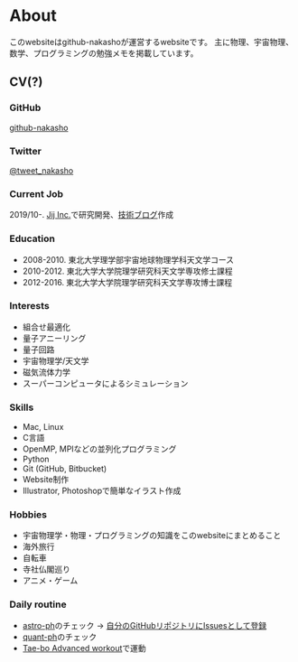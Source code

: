 # About

このwebsiteはgithub-nakashoが運営するwebsiteです。
主に物理、宇宙物理、数学、プログラミングの勉強メモを掲載しています。

## CV(?)

### GitHub

[github-nakasho](https://github.com/github-nakasho)

### Twitter

[@tweet_nakasho](https://twitter.com/tweet_nakasho)

### Current Job

2019/10-. [Jij Inc.](https://j-ij.com/ja/)で研究開発、[技術ブログ](https://jijtech.hatenablog.com/)作成

### Education

* 2008-2010. 東北大学理学部宇宙地球物理学科天文学コース
* 2010-2012. 東北大学大学院理学研究科天文学専攻修士課程
* 2012-2016. 東北大学大学院理学研究科天文学専攻博士課程  

### Interests

* 組合せ最適化
* 量子アニーリング
* 量子回路
* 宇宙物理学/天文学
* 磁気流体力学
* スーパーコンピュータによるシミュレーション  

### Skills

* Mac, Linux
* C言語
* OpenMP, MPIなどの並列化プログラミング
* Python
* Git (GitHub, Bitbucket)
* Website制作
* Illustrator, Photoshopで簡単なイラスト作成

### Hobbies  

* 宇宙物理学・物理・プログラミングの知識をこのwebsiteにまとめること
* 海外旅行
* 自転車
* 寺社仏閣巡り  
* アニメ・ゲーム

### Daily routine

* [astro-ph](https://arxiv.org/list/astro-ph/new)のチェック -> [自分のGitHubリポジトリにIssuesとして登録](https://github.com/github-nakasho/astroph/issues)
* [quant-ph](https://arxiv.org/list/quant-ph/new)のチェック
* [Tae-bo Advanced workout](https://www.youtube.com/watch?v=s1t4xIlsmH0)で運動